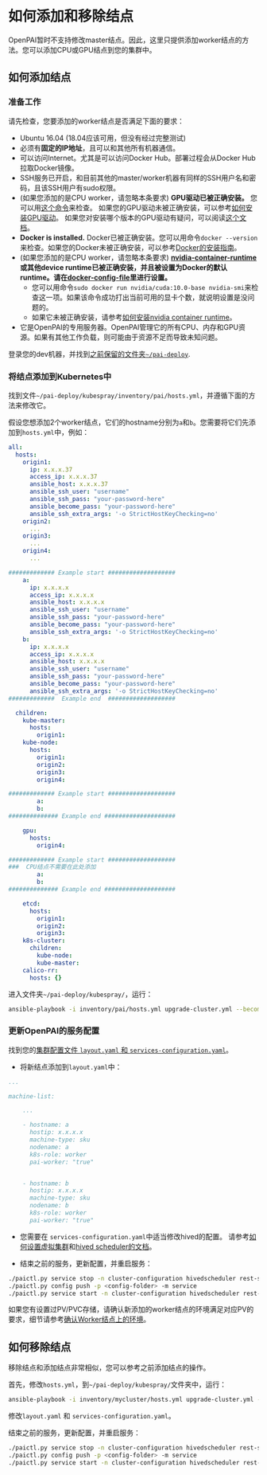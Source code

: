 # 如何添加和移除结点

OpenPAI暂时不支持修改master结点。因此，这里只提供添加worker结点的方法。您可以添加CPU或GPU结点到您的集群中。

## 如何添加结点

### 准备工作

请先检查，您要添加的worker结点是否满足下面的要求：

  - Ubuntu 16.04 (18.04应该可用，但没有经过完整测试)
  - 必须有**固定的IP地址**，且可以和其他所有机器通信。
  - 可以访问Internet。尤其是可以访问Docker Hub。部署过程会从Docker Hub拉取Docker镜像。
  - SSH服务已开启，和目前其他的master/worker机器有同样的SSH用户名和密码，且该SSH用户有sudo权限。
  - (如果您添加的是CPU worker，请忽略本条要求) **GPU驱动已被正确安装。**  您可以用[这个命令](./安装常见问题解答和故障排查.md#how-to-check-whether-the-gpu-driver-is-installed)来检查。 如果您的GPU驱动未被正确安装，可以参考[如何安装GPU驱动](./安装常见问题解答和故障排查.md#how-to-install-gpu-driver)。 如果您对安装哪个版本的GPU驱动有疑问，可以阅读[这个文档](./安装常见问题解答和故障排查.md#which-version-of-nvidia-driver-should-i-install)。
  - **Docker is installed.** Docker已被正确安装。您可以用命令`docker --version`来检查。如果您的Docker未被正确安装，可以参考[Docker的安装指南](https://docs.docker.com/engine/install/ubuntu/)。
  - (如果您添加的是CPU worker，请忽略本条要求) **[nvidia-container-runtime](https://github.com/NVIDIA/nvidia-container-runtime)或其他device runtime已被正确安装，并且被设置为Docker的默认runtime。请在[docker-config-file](https://docs.docker.com/config/daemon/#configure-the-docker-daemon)里进行设置。**
    - 您可以用命令`sudo docker run nvidia/cuda:10.0-base nvidia-smi`来检查这一项。如果该命令成功打出当前可用的显卡个数，就说明设置是没问题的。
    - 如果它未被正确安装，请参考[如何安装nvidia container runtime](./安装常见问题解答和故障排查.md#how-to-install-nvidia-container-runtime)。
  - 它是OpenPAI的专用服务器。OpenPAI管理它的所有CPU、内存和GPU资源。如果有其他工作负载，则可能由于资源不足而导致未知问题。

登录您的dev机器，并找到[之前保留的文件夹`~/pai-deploy`](./安装指南.md#keep-a-folder).

### 将结点添加到Kubernetes中

找到文件`~/pai-deploy/kubespray/inventory/pai/hosts.yml`，并遵循下面的方法来修改它。

假设您想添加2个worker结点，它们的hostname分别为`a`和`b`。您需要将它们先添加到`hosts.yml`中，例如：

```yaml
all:
  hosts:
    origin1:
      ip: x.x.x.37
      access_ip: x.x.x.37
      ansible_host: x.x.x.37
      ansible_ssh_user: "username"
      ansible_ssh_pass: "your-password-here"
      ansible_become_pass: "your-password-here"
      ansible_ssh_extra_args: '-o StrictHostKeyChecking=no'
    origin2:
      ...
    origin3:
      ...
    origin4:
      ...

############# Example start ################### 
    a:
      ip: x.x.x.x
      access_ip: x.x.x.x
      ansible_host: x.x.x.x
      ansible_ssh_user: "username"
      ansible_ssh_pass: "your-password-here"
      ansible_become_pass: "your-password-here"
      ansible_ssh_extra_args: '-o StrictHostKeyChecking=no'
    b:
      ip: x.x.x.x
      access_ip: x.x.x.x
      ansible_host: x.x.x.x
      ansible_ssh_user: "username"
      ansible_ssh_pass: "your-password-here"
      ansible_become_pass: "your-password-here"
      ansible_ssh_extra_args: '-o StrictHostKeyChecking=no'
#############  Example end  ###################

  children:
    kube-master:
      hosts:
        origin1:
    kube-node:
      hosts:
        origin1:
        origin2:
        origin3:
        origin4:

############# Example start ################### 
        a:
        b:
############## Example end #################### 

    gpu:
      hosts:
        origin4:

############# Example start ################### 
###  CPU结点不需要在此处添加
        a:
        b:
############## Example end #################### 

    etcd:
      hosts:
        origin1:
        origin2:
        origin3:
    k8s-cluster:
      children:
        kube-node:
        kube-master:
    calico-rr:
      hosts: {}
``` 

进入文件夹`~/pai-deploy/kubespray/`，运行：

```bash
ansible-playbook -i inventory/pai/hosts.yml upgrade-cluster.yml --become --become-user=root  --limit=a,b -e "@inventory/pai/openpai.yml"
```

### 更新OpenPAI的服务配置

找到您的[集群配置文件 `layout.yaml` 和 `services-configuration.yaml`](./基础管理操作.md#pai-service-management-and-paictl)。

- 将新结点添加到`layout.yaml`中：

```yaml
...

machine-list:

    ...

    - hostname: a
      hostip: x.x.x.x
      machine-type: sku
      nodename: a
      k8s-role: worker
      pai-worker: "true"


    - hostname: b
      hostip: x.x.x.x
      machine-type: sku
      nodename: b
      k8s-role: worker
      pai-worker: "true"
```

- 您需要在 `services-configuration.yaml`中适当修改hived的配置。 请参考[如何设置虚拟集群](./如何设置虚拟集群.md)和[hived scheduler的文档](https://github.com/microsoft/hivedscheduler/blob/master/doc/user-manual.md)。

- 结束之前的服务，更新配置，并重启服务：

```bash
./paictl.py service stop -n cluster-configuration hivedscheduler rest-server
./paictl.py config push -p <config-folder> -m service
./paictl.py service start -n cluster-configuration hivedscheduler rest-server
```

如果您有设置过PV/PVC存储，请确认新添加的worker结点的环境满足对应PV的要求，细节请参考[确认Worker结点上的环境](./如何设置数据存储.md#confirm-environment-on-worker-nodes)。

## 如何移除结点

移除结点和添加结点非常相似，您可以参考之前添加结点的操作。

首先，修改`hosts.yml`，到`~/pai-deploy/kubespray/`文件夹中，运行：

```bash
ansible-playbook -i inventory/mycluster/hosts.yml upgrade-cluster.yml --become --become-user=root  --limit=a,b -e "@inventory/mycluster/openpai.yml"
``` 

修改`layout.yaml` 和 `services-configuration.yaml`。

结束之前的服务，更新配置，并重启服务：

```bash
./paictl.py service stop -n cluster-configuration hivedscheduler rest-server
./paictl.py config push -p <config-folder> -m service
./paictl.py service start -n cluster-configuration hivedscheduler rest-server
```
